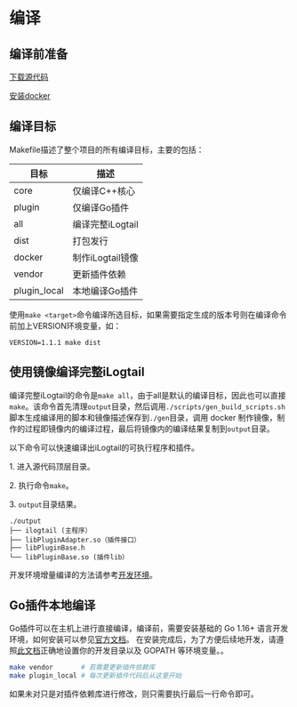 # 编译

## 编译前准备

[下载源代码](download.md)

[安装docker](https://docs.docker.com/engine/install/)

## 编译目标 <a name="veSpV"></a>

Makefile描述了整个项目的所有编译目标，主要的包括：

| **目标** | **描述** |
| --- | --- |
| core | 仅编译C++核心 |
| plugin | 仅编译Go插件 |
| all | 编译完整iLogtail |
| dist | 打包发行 |
| docker | 制作iLogtail镜像 |
| vendor | 更新插件依赖 |
| plugin_local | 本地编译Go插件 |

使用`make <target>`命令编译所选目标，如果需要指定生成的版本号则在编译命令前加上VERSION环境变量，如：

```shell
VERSION=1.1.1 make dist
```

## 使用镜像编译完整iLogtail

编译完整iLogtail的命令是`make all`，由于all是默认的编译目标，因此也可以直接`make`。该命令首先清理`output`目录，然后调用`./scripts/gen_build_scripts.sh`脚本生成编译用的脚本和镜像描述保存到`./gen`目录，调用 docker 制作镜像，制作的过程即镜像内的编译过程，最后将镜像内的编译结果复制到`output`目录。

以下命令可以快速编译出iLogtail的可执行程序和插件。

1\. 进入源代码顶层目录。

2\. 执行命令`make`。

3\. `output`目录结果。

```text
./output
├── ilogtail (主程序）
├── libPluginAdapter.so（插件接口）
├── libPluginBase.h
└── libPluginBase.so (插件lib）
```

开发环境增量编译的方法请参考[开发环境](../../developer-guide/development-environment.md)。

## Go插件本地编译

Go插件可以在主机上进行直接编译，编译前，需要安装基础的 Go 1.16+
语言开发环境，如何安装可以参见[官方文档](https://golang.org/doc/install)。
在安装完成后，为了方便后续地开发，请遵照[此文档](https://golang.org/doc/code#Organization)正确地设置你的开发目录以及 GOPATH 等环境变量。。

```bash
make vendor       # 若需要更新插件依赖库
make plugin_local # 每次更新插件代码后从这里开始
```

如果未对只是对插件依赖库进行修改，则只需要执行最后一行命令即可。
